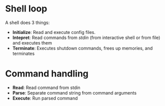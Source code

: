 # Shell loop

A shell does 3 things:
- **Initialize**: Read and execute config files.
- **Intepret**: Read commands from *stdin* (from interactive shell or from file) and executes them
- **Terminate**: Executes shutdown commands, frees up memories, and terminates

# Command handling

- **Read**: Read command from stdin
- **Parse**: Separate command string from command arguments
- **Execute**: Run parsed command
